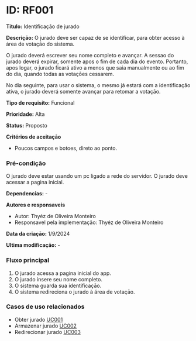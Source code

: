 # ID: RF001

**Titulo:** Identificaçāo de jurado

**Descriçāo:** O jurado deve ser capaz de se identificar, para obter acesso à área de votaçāo do sistema.

O jurado deverá escrever seu nome completo e avançar. A sessao do jurado deverá expirar, somente apos o fim de cada dia do evento. Portanto, apos logar, o jurado ficará ativo a menos que saia manualmente ou ao fim do dia, quando todas as votaçōes cessarem.

No dia seguinte, para usar o sistema, o mesmo já estará com a identificaçāo ativa, o jurado deverá somente avançar para retomar a votaçāo.

**Tipo de requisito:** Funcional

**Prioridade:** Alta

**Status:** Proposto

**Critérios de aceitaçāo**
- Poucos campos e botoes, direto ao ponto.

### Pré-condiçāo

O jurado deve estar usando um pc ligado a rede do servidor.
O jurado deve acessar a pagina inicial.

**Dependencias:** -

**Autores e responsaveis**

- Autor: Thyéz de Oliveira Monteiro
- Responsavel pela implementaçāo: Thyéz de Oliveira Monteiro

**Data da criaçāo:** 1/9/2024

**Ultima modificaçāo:** -

### Fluxo principal

1. O jurado acessa a pagina inicial do app.
2. O jurado insere seu nome completo.
3. O sistema guarda sua identificaçāo.
4. O sistema redireciona o jurado à área de votaçāo.

### Casos de uso relacionados

- Obter jurado [UC001](../../casos-de-uso/UC001.md)
- Armazenar jurado [UC002](../../casos-de-uso/UC002.md)
- Redirecionar jurado [UC003](../../casos-de-uso/UC003.md)
